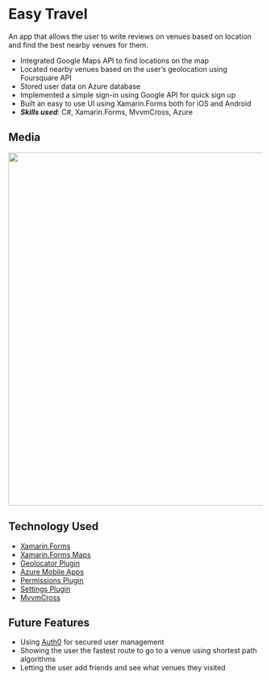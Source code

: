 # Easy Travel

An app that allows the user to write reviews on venues based on location and
find the best nearby venues for them.

* Integrated Google Maps API to find locations on the map
* Located nearby venues based on the user’s geolocation using Foursquare API
* Stored user data on Azure database 
* Implemented a simple sign-in using Google API for quick sign up
* Built an easy to use UI using Xamarin.Forms both for iOS and Android
* *__Skills used__*: C#, Xamarin.Forms, MvvmCross, Azure

## Media
<p align="center">
  <img src="https://github.com/JonathanMiz/TravelApp/blob/master/TravelApp/screenshots.png" width="700" height="700" >
</p>

## Technology Used
* [Xamarin.Forms](http://xamarin.com/forms)
* [Xamarin.Forms Maps](https://www.nuget.org/packages/Xamarin.Forms.Maps/3.4.0.1009999)
* [Geolocator Plugin](https://github.com/jamesmontemagno/GeolocatorPlugin)
* [Azure Mobile Apps](https://components.xamarin.com/view/azure-mobile-client)
* [Permissions Plugin](https://github.com/jamesmontemagno/PermissionsPlugin)
* [Settings Plugin](https://github.com/jamesmontemagno/SettingsPlugin)
* [MvvmCross](https://github.com/MvvmCross/MvvmCross)

## Future Features
* Using [Auth0](https://auth0.com/) for secured user management
* Showing the user the fastest route to go to a venue using shortest path algorithms
* Letting the user add friends and see what venues they visited
